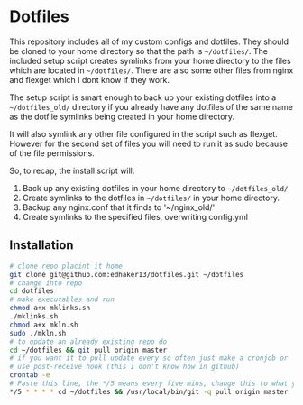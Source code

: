 Dotfiles
========
This repository includes all of my custom configs and dotfiles.  They should be cloned to
your home directory so that the path is `~/dotfiles/`.  The included setup
script creates symlinks from your home directory to the files which are located
in `~/dotfiles/`. There are also some other files from nginx and flexget which I dont know if they work.

The setup script is smart enough to back up your existing dotfiles into a
`~/dotfiles_old/` directory if you already have any dotfiles of the same name as
the dotfile symlinks being created in your home directory.

It will also symlink any other file configured in the script such as flexget.
However for the second set of files you will need to run it as sudo because of the file permissions.

So, to recap, the install script will:

1. Back up any existing dotfiles in your home directory to `~/dotfiles_old/`
2. Create symlinks to the dotfiles in `~/dotfiles/` in your home directory.
3. Backup any nginx.conf that it finds to '~/nginx_old/'
4. Create symlinks to the specified files, overwriting config.yml

Installation
------------

``` bash
# clone repo placint it home
git clone git@github.com:edhaker13/dotfiles.git ~/dotfiles
# change into repo
cd dotfiles
# make executables and run
chmod a+x mklinks.sh
./mklinks.sh
chmod a+x mkln.sh
sudo ./mkln.sh
# to update an already existing repo do
cd ~/dotfiles && git pull origin master
# if you want it to pull update every so often just make a cronjob or 
# use post-receive hook (this I don't know how in github)
crontab -e
# Paste this line, the */5 means every five mins, change this to what you want
*/5 * * * * cd ~/dotfiles && /usr/local/bin/git -q pull origin master
```